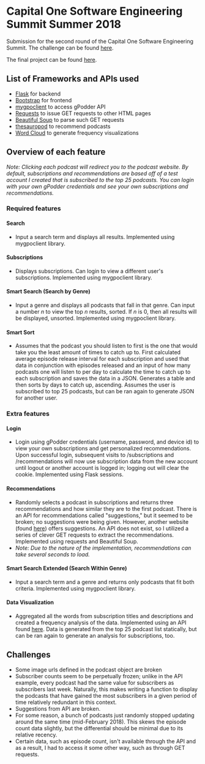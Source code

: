 # Capital One Software Engineering Summit Summer 2018
Submission for the second round of the Capital One Software Engineering Summit. The challenge can be found [here](https://www.mindsumo.com/contests/podcast-engine).

The final project can be found [here](https://bradleyzhou-capital-one.herokuapp.com/).

## List of Frameworks and APIs used
* [Flask](http://flask.pocoo.org/) for backend
* [Bootstrap](https://getbootstrap.com/) for frontend
* [mygpoclient](http://mygpoclient.readthedocs.io/en/latest/) to access gPodder API
* [Requests](http://docs.python-requests.org/en/master/) to issue GET requests to other HTML pages
* [Beautiful Soup](https://www.crummy.com/software/BeautifulSoup/) to parse such GET requests
* [thesauropod](http://www.thesauropod.us/) to recommend podcasts
* [Word Cloud](https://github.com/amueller/word_cloud) to generate frequency visualizations

## Overview of each feature
*Note: Clicking each podcast will redirect you to the podcast website. By default, subscriptions and recommendations are based off of a test account I created that is subscribed to the top 25 podcasts. You can login with your own gPodder credentials and see your own subscriptions and recommendations.*
### Required features
#### Search
* Input a search term and displays all results. Implemented using mygpoclient library.

#### Subscriptions
* Displays subscriptions. Can login to view a different user's subscriptions. Implemented using mygpoclient library.

#### Smart Search (Search by Genre)
* Input a genre and displays all podcasts that fall in that genre. Can input a number *n* to view the top *n* results, sorted. If *n* is 0, then all results will be displayed, unsorted. Implemented using mygpoclient library.

#### Smart Sort  
* Assumes that the podcast you should listen to first is the one that would take you the least amount of times to catch up to. First calculated average episode release interval for each subscription and used that data in conjunction with episodes released and an input of how many podcasts one will listen to per day to calculate the time to catch up to each subscription and saves the data in a JSON. Generates a table and then sorts by days to catch up, ascending. Assumes the user is subscribed to top 25 podcasts, but can be ran again to generate JSON for another user.

### Extra features
#### Login
* Login using gPodder credentials (username, password, and device id) to view your own subscriptions and get personalized recommendations. Upon successful login, subsequent visits to /subscriptions and /recommendations will now use subscription data from the new account until logout or another account is logged in; logging out will clear the cookie. Implemented using Flask sessions.

#### Recommendations
* Randomly selects a podcast in subscriptions and returns three recommendations and how similar they are to the first podcast. There is an API for recommendations called "suggestions," but it seemed to be broken; no suggestions were being given. However, another website (found [here](http://www.thesauropod.us/)) offers suggestions. An API does not exist, so I utilized a series of clever GET requests to extract the recommendations. Implemented using requests and Beautiful Soup.
* *Note: Due to the nature of the implementation, recommendations can take several seconds to load.*

#### Smart Search Extended (Search Within Genre)
* Input a search term and a genre and returns only podcasts that fit both criteria. Implemented using mygpoclient library.

#### Data Visualization
* Aggregated all the words from subscription titles and descriptions and created a frequency analysis of the data. Implemented using an API found [here](https://github.com/amueller/word_cloud). Data is generated from the top 25 podcast list statically, but can be ran again to generate an analysis for subscriptions, too.

## Challenges
* Some image urls defined in the podcast object are broken
* Subscriber counts seem to be perpetually frozen; unlike in the API example, every podcast had the same value for subscribers as subscribers last week. Naturally, this makes writing a function to display the podcasts that have gained the most subscribers in a given period of time relatively redundant in this context.
* Suggestions from API are broken.
* For some reason, a bunch of podcasts just randomly stopped updating around the same time (mid-February 2018). This skews the episode count data slightly, but the differential should be minimal due to its relative recency.
* Certain data, such as episode count, isn't available through the API and as a result, I had to access it some other way, such as through GET requests.
